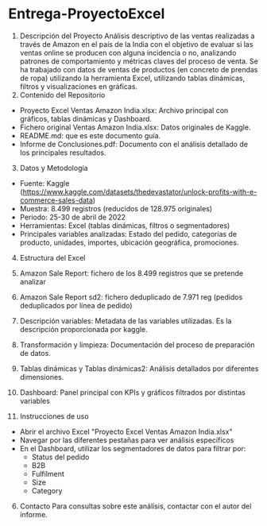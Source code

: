 # Entrega-ProyectoExcel
1.	 Descripción del Proyecto
Análisis descriptivo de las ventas realizadas a través de Amazon en el país de la India con el objetivo de evaluar si las ventas online se producen con alguna incidencia o no, analizando patrones de comportamiento y métricas claves del proceso de venta.
Se ha trabajado con datos de ventas de productos (en concreto de prendas de ropa) utilizando la herramienta Excel, utilizando tablas dinámicas, filtros y visualizaciones en gráficas.
2.	Contenido del Repositorio
- Proyecto Excel Ventas Amazon India.xlsx: Archivo principal con gráficos, tablas dinámicas y Dashboard.
- Fichero original Ventas Amazon India.xlsx: Datos originales de Kaggle.
- README.md: que es este documento guía.
- Informe de Conclusiones.pdf: Documento con el análisis detallado de los principales resultados. 

3.	Datos y Metodología
- Fuente: Kaggle
(https://www.kaggle.com/datasets/thedevastator/unlock-profits-with-e-commerce-sales-data)
- Muestra: 8.499 registros (reducidos de 128.975 originales)
- Periodo: 25-30 de abril de 2022
- Herramientas: Excel (tablas dinámicas, filtros o segmentadores)
- Principales variables analizadas: Estado del pedido, categorías de producto, unidades, importes, ubicación geográfica, promociones. 

4.	Estructura del Excel
1.	Amazon Sale Report: fichero de los 8.499 registros que se pretende analizar
2.	Amazon Sale Report sd2: fichero deduplicado de 7.971 reg (pedidos deduplicados por línea de pedido)
3.	Descripción variables: Metadata de las variables utilizadas. Es la descripción proporcionada por kaggle.
4.	Transformación y limpieza: Documentación del proceso de preparación de datos.
5.	Tablas dinámicas y Tablas dinámicas2: Análisis detallados por diferentes dimensiones.
6.	Dashboard: Panel principal con KPIs y gráficos filtrados por distintas variables

5.	Instrucciones de uso
- Abrir el archivo Excel "Proyecto Excel Ventas Amazon India.xlsx"
- Navegar por las diferentes pestañas para ver análisis específicos
- En el Dashboard, utilizar los segmentadores de datos para filtrar por:
   - Status del pedido
   - B2B
   - Fulfilment
   - Size
  - Category

6.	Contacto
Para consultas sobre este análisis, contactar con el autor del informe.

